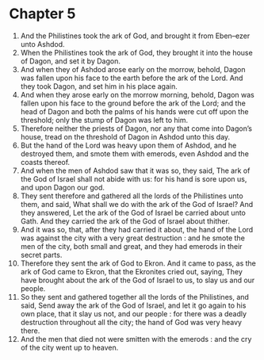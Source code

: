 # Chapter 5

1. And the Philistines took the ark of God, and brought it from Eben–ezer unto Ashdod.
2. When the Philistines took the ark of God, they brought it into the house of Dagon, and set it by Dagon.
3. And when they of Ashdod arose early on the morrow, behold, Dagon was fallen upon his face to the earth before the ark of the Lord. And they took Dagon, and set him in his place again.
4. And when they arose early on the morrow morning, behold, Dagon was fallen upon his face to the ground before the ark of the Lord; and the head of Dagon and both the palms of his hands were cut off upon the threshold; only the stump of Dagon was left to him.
5. Therefore neither the priests of Dagon, nor any that come into Dagon’s house, tread on the threshold of Dagon in Ashdod unto this day.
6. But the hand of the Lord was heavy upon them of Ashdod, and he destroyed them, and smote them with emerods, even Ashdod and the coasts thereof.
7. And when the men of Ashdod saw that it was so, they said, The ark of the God of Israel shall not abide with us: for his hand is sore upon us, and upon Dagon our god.
8. They sent therefore and gathered all the lords of the Philistines unto them, and said, What shall we do with the ark of the God of Israel? And they answered, Let the ark of the God of Israel be carried about unto Gath. And they carried the ark of the God of Israel about thither.
9. And it was so, that, after they had carried it about, the hand of the Lord was against the city with a very great destruction : and he smote the men of the city, both small and great, and they had emerods in their secret parts.
10. Therefore they sent the ark of God to Ekron. And it came to pass, as the ark of God came to Ekron, that the Ekronites cried out, saying, They have brought about the ark of the God of Israel to us, to slay us and our people.
11. So they sent and gathered together all the lords of the Philistines, and said, Send away the ark of the God of Israel, and let it go again to his own place, that it slay us not, and our people : for there was a deadly destruction throughout all the city; the hand of God was very heavy there.
12. And the men that died not were smitten with the emerods : and the cry of the city went up to heaven.

